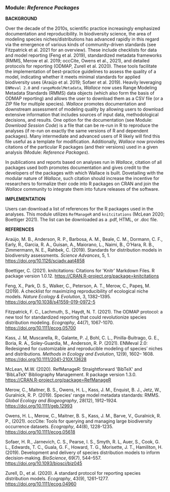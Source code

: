 ### **Module:** ***Reference Packages***

**BACKGROUND**

Over the decade of the 2010s, scientific practice increasingly emphasized documentation and reproducibility. In biodiversity science, the area of modeling species niches/distributions has advanced rapidly in this regard via the emergence of various kinds of community-driven standards (see Fitzpatrick et al. 2021 for an overview). These include checklists for data and model reporting (Feng et al. 2019), standardized metadata frameworks (RMMS, Merow et al. 2019; occCite, Owens et al., 2021), and detailed protocols for reporting (ODMAP, Zurell et al. 2020). These tools facilitate the implementation of best-practice guidelines to assess the quality of a model, indicating whether it meets minimal standards for applied biodiversity uses (Araújo et al. 2019; Sofaer et al. 2019). Heavily leveraging `ENMeval 2.0` and `rangeModelMetadata`, *Wallace* now uses Range Modeling Metadata Standards (RMMS) data objects (which also form the basis of ODMAP reporting) and allows the user to download them as a CSV file (or a ZIP file for multiple species). *Wallace* promotes documentation and downstream assessment of modeling quality by allowing users to download extensive information that includes sources of input data, methodological decisions, and results. One option for the documentation (see Module: *Download Session Code*) is a file that can be re-run in R to reproduce the analyses (if re-run on exactly the same versions of R and dependent packages). Many intermediate and advanced users of R likely will find this file useful as a template for modification. Additionally, *Wallace* now provides citations of the particular R packages (and their versions) used in a given analysis (Module: *Reference Packages*).

In publications and reports based on analyses run in *Wallace*, citation of all packages used both promotes documentation and gives credit to the developers of the packages with which Wallace is built. Dovetailing with the modular nature of *Wallace*, such citation should increase the incentive for researchers to formalize their code into R packages on CRAN and join the *Wallace* community to integrate them into future releases of the software. 

**IMPLEMENTATION**

Users can download a list of references for the R packages used in the analyses. This module utilizes `RefManageR` and `knitcitations` (McLean 2020; Boettiger 2021). The list can be downloaded as a .pdf, HTML, or .doc file.

**REFERENCES**

Araújo, M. B., Anderson, R. P., Barbosa, A. M., Beale, C. M., Dormann, C. F., Early, R.,  Garcia, R. A., Guisan, A., Maiorano, L., Naimi, B., O’Hara, R. B., Zimmermann, N. E., Rahbek, C. (2019). Standards for distribution models in biodiversity assessments. *Science Advances*, 5, 1. <a href="https://doi.org/10.1126/sciadv.aat4858" target="_blank">https://doi.org/10.1126/sciadv.aat4858</a>

Boettiger, C. (2021). knitcitations: Citations for 'Knitr' Markdown Files. R package version 1.0.12. <a href="https://CRAN.R-project.org/package=knitcitations" target="_blank">https://CRAN.R-project.org/package=knitcitations</a> 

Feng, X., Park, D. S., Walker, C., Peterson, A. T., Merow, C., Papeş, M. (2019). A checklist for maximizing reproducibility of ecological niche models. *Nature Ecology & Evolution*, 3, 1382–1395. 
<a href="https://doi.org/10.1038/s41559-019-0972-5" target="_blank">https://doi.org/10.1038/s41559-019-0972-5</a>

Fitzpatrick, F. C., Lachmuth, S., Haydt, N. T. (2021). The ODMAP protocol: a new tool for standardized reporting that could revolutionize species distribution modeling. *Ecography*, 44(7), 1067-1070.
<a href="https://doi.org/10.1111/ecog.05700" target="_blank">https://doi.org/10.1111/ecog.05700</a>

Kass, J. M, Muscarella, R., Galante, P. J, Bohl, C. L., Pinilla-Buitrago, G. E., Boria, R. A., Soley-Guardia, M., Anderson, R. P. (2021). ENMeval 2.0: Redesigned for customizable and reproducible modeling of species’ niches and distributions. *Methods in Ecology and Evolution*, 12(9), 1602– 1608. <a href="https://doi.org/10.1111/2041-210X.13628" target="_blank">https://doi.org/10.1111/2041-210X.13628</a>

McLean, M.W. (2020). RefManageR: Straightforward 'BibTeX' and 'BibLaTeX' Bibliography Management. R package version 1.3.0.  <a href="https://CRAN.R-project.org/package=RefManageR" target="_blank">https://CRAN.R-project.org/package=RefManageR</a>  

Merow, C., Maitner, B. S., Owens, H. L., Kass, J. M., Enquist, B. J., Jetz, W., Guralnick, R. P. (2019). Species’ range model metadata standards: RMMS. *Global Ecology and Biogeography*, 28(12), 1912–1924. <a href="https://doi.org/10.1111/geb.12993" target="_blank">https://doi.org/10.1111/geb.12993</a>

Owens, H. L., Merow, C., Maitner, B. S., Kass, J. M., Barve, V., Guralnick, R. P., (2021). occCite: Tools for querying and managing large biodiversity occurrence datasets. *Ecography*, 44(8), 1228-1235. <a href="https://doi.org/10.1111/ecog.05618" target="_blank">https://doi.org/10.1111/ecog.05618</a>

Sofaer, H. R., Jarnevich, C. S., Pearse, I. S., Smyth, R. L, Auer, S., Cook, G. L., Edwards, T. C., Guala, G. F., Howard, T. G., Morisette, J. T., Hamiliton, H. (2019). Development and delivery of species distribution models to inform decision-making. *BioScience*, 69(7), 544–557. 
<a href="https://doi.org/10.1093/biosci/biz045" target="_blank">https://doi.org/10.1093/biosci/biz045</a>

Zurell, D., et al. (2020). A standard protocol for reporting species distribution models. *Ecography*, 43(9), 1261–1277. <a href="https://doi.org/10.1111/ecog.04960" target="_blank">https://doi.org/10.1111/ecog.04960</a>
